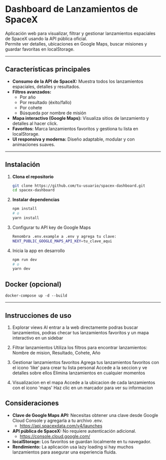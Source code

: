 # Dashboard de Lanzamientos de SpaceX

Aplicación web para visualizar, filtrar y gestionar lanzamientos espaciales de SpaceX usando la API pública oficial.  
Permite ver detalles, ubicaciones en Google Maps, buscar misiones y guardar favoritas en localStorage.

---

## Características principales

- **Consumo de la API de SpaceX:** Muestra todos los lanzamientos espaciales, detalles y resultados.
- **Filtros avanzados:**
  - Por año
  - Por resultado (éxito/fallo)
  - Por cohete
  - Búsqueda por nombre de misión
- **Mapa interactivo (Google Maps):** Visualiza sitios de lanzamiento y detalles al hacer click.
- **Favoritos:** Marca lanzamientos favoritos y gestiona tu lista en localStorage.
- **UI responsiva y moderna:** Diseño adaptable, modular y con animaciones suaves.

---

## Instalación

1. **Clona el repositorio**

   ```bash
   git clone https://github.com/tu-usuario/spacex-dashboard.git
   cd spacex-dashboard

   ```

2. **Instalar dependencias**

   ```bash
   npm install
   # o
   yarn install

   ```

3. Configurar tu API key de Google Maps

   ```bash
   Renombra .env.example a .env y agrega tu clave:
   NEXT_PUBLIC_GOOGLE_MAPS_API_KEY=tu_clave_aqui

   ```

4. Inicia la app en desarrollo
   ```bash
   npm run dev
   # o
   yarn dev
   ```

## Docker (opcional)

    docker-compose up -d --build

---

## Instrucciones de uso

1. Explorar views
   Al entrar a la web directamente podras buscar lanzamientos, podras checar tus lanzamientos favoritos y un mapa interactivo en un sidebar

2. Filtrar lanzamientos
   Utiliza los filtros para encontrar lanzamientos:
   Nombre de mision, Resultado, Cohete, Año

3. Gestionar lanzamientos favoritos
   Agrega tus lanzamientos favoritos con el icono 'like' para crear tu lista personal
   Accede a la seccion y ve detalles sobre ellos
   Elimina lanzamientos en cualquier momentos

4. Visualizacion en el mapa
   Accede a la ubicacion de cada lanzamientos con el icono 'maps'
   Haz clic en un marcador para ver su informacion

## Consideraciones

- **Clave de Google Maps API:** Necesitas obtener una clave desde Google Cloud Console y agregarla a tu archivo .env.
  - https://api.spacexdata.com/v4/launches
- **API pública de SpaceX:** No requiere autenticación adicional.
  - https://console.cloud.google.com/
- **localStorage:** Los favoritos se guardan localmente en tu navegador.
- **Rendimiento:** La aplicación usa lazy loading si hay muchos lanzamientos para asegurar una experiencia fluida.
